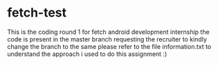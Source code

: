 # fetch-test
This is the coding round 1 for fetch android development internship 
the code is present in the master branch requesting the recruiter to kindly change the branch to the same 
please refer to the file information.txt to understand the approach i used to do this assignment 
:)
